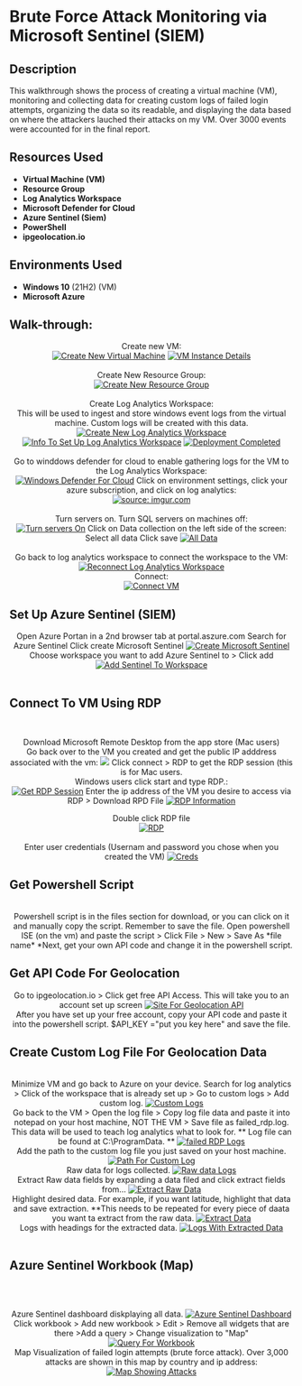 <h1>Brute Force Attack Monitoring via Microsoft Sentinel (SIEM)</h1>

<h2>Description</h2>
This walkthrough shows the process of creating a virtual machine (VM), monitoring and collecting data for creating custom logs of failed login attempts, organizing the data so its readable, and displaying the data based on where the attackers lauched their attacks on my VM. Over 3000 events were accounted for in the final report.
<br />


<h2>Resources Used</h2>

- <b>Virtual Machine (VM)</b> 
- <b>Resource Group</b>
- <b>Log Analytics Workspace</b>
- <b>Microsoft Defender for Cloud</b>
- <b>Azure Sentinel (Siem)</b>
- <b>PowerShell</b>
- <b>ipgeolocation.io</b>

<h2>Environments Used </h2>

- <b>Windows 10</b> (21H2) (VM)
- <b>Microsoft Azure</b> 

<h2>Walk-through:</h2>

<p align="center">
Create new VM:<br/>
<a href="https://imgur.com/JV1FFVq"><img src="https://i.imgur.com/JV1FFVq.png" title="Create New Virtual Machine" /></a>
<a href="https://imgur.com/gPKUO2q"><img src="https://i.imgur.com/gPKUO2q.png" title="VM Instance Details" /></a>
<br />
<br />
Create New Resource Group:  <br/>
<a href="https://imgur.com/rdpXk2l"><img src="https://i.imgur.com/rdpXk2l.png" title="Create New Resource Group" /></a>
<br />
<br />
Create Log Analytics Workspace: <br/>
This will be used to ingest and store windows event logs from the virtual machine. Custom logs will be created with this data.
<a href="https://imgur.com/KcCYkPk"><img src="https://i.imgur.com/KcCYkPk.png" title="Create New Log Analytics Workspace" /></a>
<a href="https://imgur.com/I0eNvRF"><img src="https://i.imgur.com/I0eNvRF.png" title="Info To Set Up Log Analytics Workspace" /></a>
<a href="https://imgur.com/XikgzJB"><img src="https://i.imgur.com/XikgzJB.png" title="Deployment Completed" /></a>
<br />
<br />
Go to winddows defender for cloud to enable gathering logs for the VM to the Log Analytics Workspace:  <br/>
<a href="https://imgur.com/rEuRSA7"><img src="https://i.imgur.com/rEuRSA7.png" title="Windows Defender For Cloud" /></a>
Click on environment settings, click your azure subscription, and click on log analytics: <br/>
<a href="https://imgur.com/r166DmE"><img src="https://i.imgur.com/r166DmE.png" title="source: imgur.com" /></a>
<br />
<br />
Turn servers on. Turn SQL servers on machines off:  <br/>
<a href="https://imgur.com/ppOFQHd"><img src="https://i.imgur.com/ppOFQHd.png" title="Turn servers On" /></a>
Click on Data collection on the left side of the screen: <br/>
Select all data
Click save
<a href="https://imgur.com/ZyrSw57"><img src="https://i.imgur.com/ZyrSw57.png" title="All Data" /></a>
<br />
<br />
Go back to log analytics workspace to connect the workspace to the VM:  <br/>
<a href="https://imgur.com/E2hTSLS"><img src="https://i.imgur.com/E2hTSLS.png" title="Reconnect Log Analytics Workspace" /></a>
<br />
Connect:  <br/>
<a href="https://imgur.com/rbLzrm4"><img src="https://i.imgur.com/rbLzrm4.png" title="Connect VM" /></a>
</p>

<h2>Set Up Azure Sentinel (SIEM)</h2>
<p align="center">
Open Azure Portan in a 2nd browser tab at portal.aszure.com 
Search for Azure Sentinel
Click create Microsoft Sentinel
<a href="https://imgur.com/oW8iNwV"><img src="https://i.imgur.com/oW8iNwV.png" title="Create Microsoft Sentinel" /></a>
Choose workspace you want to add Azure Sentinel to > Click add
<a href="https://imgur.com/Jo7HLOu"><img src="https://i.imgur.com/Jo7HLOu.png" title="Add Sentinel To Workspace" /></a>
<br />
<br />
<h2>Connect To VM Using RDP</h2>
<br />
<p align="center">
Download Microsoft Remote Desktop from the app store (Mac users)<br /> 
Go back over to the VM you created and get the public IP adddress associated with the vm:
<a href="https://imgur.com/DmcbKJr"><img src="https://i.imgur.com/DmcbKJr.png"VM ip address " /></a>
Click connect > RDP to get the RDP session (this is for Mac users.<br /> Windows users click start and type RDP.:<br/> 
<a href="https://imgur.com/2zgDC0h"><img src="https://i.imgur.com/2zgDC0h.png" title="Get RDP Session" /></a>
Enter the ip address of the VM you desire to access via RDP > Download RPD File
<a href="https://imgur.com/pqAfjQR"><img src="https://i.imgur.com/pqAfjQR.png" title="RDP Information" /></a>
<p align="center">
Double click RDP file<br />
<a href="https://imgur.com/k08WJ4G"><img src="https://i.imgur.com/k08WJ4G.png" title="RDP" /></a> 
<br> <br> 
Enter user credentials (Usernam and password you chose when you created the VM)
<a href="https://imgur.com/0vDRpv4"><img src="https://i.imgur.com/0vDRpv4.png" title="Creds" /></a>
<br>
<h2>Get Powershell Script</h2>
<p align="center">
<br>Powershell script is in the files section for download, or you can click on it and manually copy the script. Remember to save the file. Open powershell ISE (on the vm) and paste the script > Click File > New > Save As *file name* *Next, get your own API code and change it in the powershell script.<br />
<h2>Get API Code For Geolocation</h2>
<p align="center"> 
Go to ipgeolocation.io > Click get free API Access. This will take you to an account set up screen
<a href="https://imgur.com/wNY87FG"><img src="https://i.imgur.com/wNY87FG.png" title="Site For Geolocation API" /></a>
<br>After you have set up your free account, copy your API code and paste it into the powershell script. $API_KEY ="put you key here" and save the file.
<br>
<h2>Create Custom Log File For Geolocation Data</h2>
<p align="center">
<br>Minimize VM and go back to Azure on your device. Search for log analytics > Click of the workspace that is already set up > Go to custom logs > Add custom log.
<a href="https://imgur.com/ptDRZ5F"><img src="https://i.imgur.com/ptDRZ5F.png" title="Custom Logs" /></a>
<br>Go back to the VM > Open the log file > Copy log file data and paste it into notepad on your host machine, NOT THE VM > Save file as failed_rdp.log. This data will be used to teach log analytics what to look for. ** Log file can be found at C:\ProgramData. **
<a href="https://imgur.com/XNF7Q1B"><img src="https://i.imgur.com/XNF7Q1B.png" title="failed RDP Logs" /></a>
<br>Add the path to the custom log file you just saved on your host machine.
<a href="https://imgur.com/qKjixNW"><img src="https://i.imgur.com/qKjixNW.png" title="Path For Custom Log" /></a>
<br>Raw data for logs collected.
<a href="https://imgur.com/rGXrwQJ"><img src="https://i.imgur.com/rGXrwQJ.png" title="Raw data Logs" /></a>
<br>Extract Raw data fields by expanding a data filed and click extract fields from...
<a href="https://imgur.com/KA90BIW"><img src="https://i.imgur.com/KA90BIW.png" title="Extract Raw Data" /></a>
<br>Highlight desired data. For example, if you want latitude, highlight that data and save extraction. **This needs to be repeated for every piece of daata you want ta extract from the raw data.
<a href="https://imgur.com/ngoPKTy"><img src="https://i.imgur.com/ngoPKTy.png" title="Extract Data" /></a>
<br>Logs with headings for the extracted data.
<a href="https://imgur.com/c8uWELa"><img src="https://i.imgur.com/c8uWELa.png" title="Logs With Extracted Data" /></a>
 <br>
 <br>
 <h2>Azure Sentinel Workbook (Map)</h2>
 <br><p align="center">
 <br>Azure Sentinel dashboard diskplaying all data. 
<a href="https://imgur.com/GyxGUKe"><img src="https://i.imgur.com/GyxGUKe.png" title="Azure Sentinel Dashboard" /></a>
<br>Click workbook > Add new workbook > Edit > Remove all widgets that are there >Add a query > Change visualization to "Map"<br>
<a href="https://imgur.com/H6RHF2G"><img src="https://i.imgur.com/H6RHF2G.png" title="Query For Workbook" /></a>
<br>Map Visualization of failed login attempts (brute force attack). Over 3,000 attacks are shown in this map by country and ip address:<br>
<a href="https://imgur.com/PL08KXf"><img src="https://i.imgur.com/PL08KXf.png" title="Map Showing Attacks" /></a>
<!--
 ```diff
- text in red
+ text in green
! text in orange
# text in gray
@@ text in purple (and bold)@@
```
--!>
